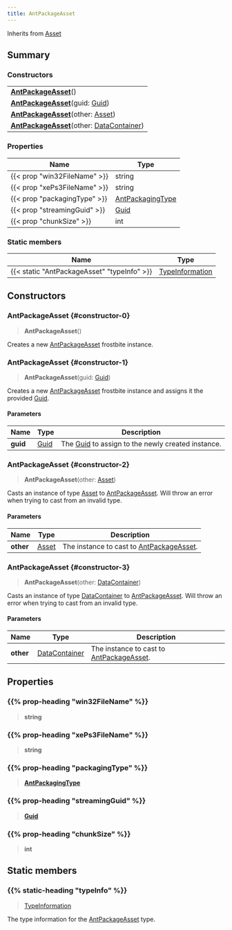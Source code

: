 ```yaml
---
title: AntPackageAsset
---
```


Inherits from 
[Asset](/vext/ref/fb/asset)

## Summary
### Constructors
| |
| ----------- |
| **[AntPackageAsset](#constructor-0)**() |
| **[AntPackageAsset](#constructor-1)**(guid: [Guid](/vext/ref/shared/class/guid)) |
| **[AntPackageAsset](#constructor-2)**(other: [Asset](/vext/ref/fb/asset)) |
| **[AntPackageAsset](#constructor-3)**(other: [DataContainer](/vext/ref/shared/class/datacontainer)) |

### Properties
| Name | Type |
| ---- | ---- |
| {{< prop "win32FileName" >}} | string |
| {{< prop "xePs3FileName" >}} | string |
| {{< prop "packagingType" >}} | [AntPackagingType](/vext/ref/fb/antpackagingtype) |
| {{< prop "streamingGuid" >}} | [Guid](/vext/ref/shared/class/guid) |
| {{< prop "chunkSize" >}} | int |

### Static members
| Name | Type |
| ---- | ---- |
| {{< static "AntPackageAsset" "typeInfo" >}} | [TypeInformation](/vext/ref/shared/class/typeinformation) |

## Constructors
### AntPackageAsset {#constructor-0}
> **AntPackageAsset**()

Creates a new [AntPackageAsset](/vext/ref/fb/antpackageasset) frostbite instance.

### AntPackageAsset {#constructor-1}
> **AntPackageAsset**(guid: [Guid](/vext/ref/shared/class/guid))

Creates a new [AntPackageAsset](/vext/ref/fb/antpackageasset) frostbite instance and assigns it the provided [Guid](/vext/ref/shared/class/guid).

#### Parameters
| Name | Type | Description |
| ---- | ---- | ----------- |
| **guid** | [Guid](/vext/ref/shared/class/guid) | The [Guid](/vext/ref/shared/class/guid) to assign to the newly created instance. |

### AntPackageAsset {#constructor-2}
> **AntPackageAsset**(other: [Asset](/vext/ref/fb/asset))

Casts an instance of type [Asset](/vext/ref/fb/asset) to [AntPackageAsset](/vext/ref/fb/antpackageasset). Will throw an error when trying to cast from an invalid type.

#### Parameters
| Name | Type | Description |
| ---- | ---- | ----------- |
| **other** | [Asset](/vext/ref/fb/asset) | The instance to cast to [AntPackageAsset](/vext/ref/fb/antpackageasset). |

### AntPackageAsset {#constructor-3}
> **AntPackageAsset**(other: [DataContainer](/vext/ref/shared/class/datacontainer))

Casts an instance of type [DataContainer](/vext/ref/shared/class/datacontainer) to [AntPackageAsset](/vext/ref/fb/antpackageasset). Will throw an error when trying to cast from an invalid type.

#### Parameters
| Name | Type | Description |
| ---- | ---- | ----------- |
| **other** | [DataContainer](/vext/ref/shared/class/datacontainer) | The instance to cast to [AntPackageAsset](/vext/ref/fb/antpackageasset). |

## Properties
### {{% prop-heading "win32FileName" %}}
> **string**

### {{% prop-heading "xePs3FileName" %}}
> **string**

### {{% prop-heading "packagingType" %}}
> **[AntPackagingType](/vext/ref/fb/antpackagingtype)**

### {{% prop-heading "streamingGuid" %}}
> **[Guid](/vext/ref/shared/class/guid)**

### {{% prop-heading "chunkSize" %}}
> **int**

## Static members
### {{% static-heading "typeInfo" %}}
> [TypeInformation](/vext/ref/shared/class/typeinformation)

The type information for the [AntPackageAsset](/vext/ref/fb/antpackageasset) type.

